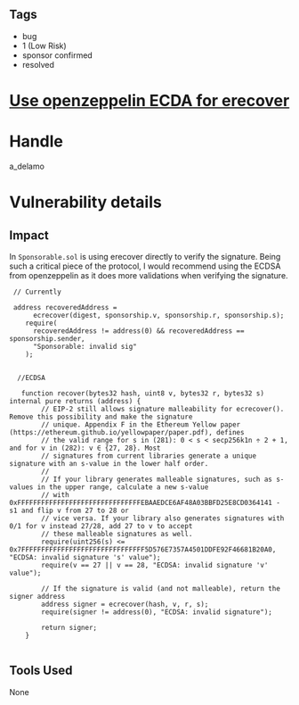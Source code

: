 ## Tags

- bug
- 1 (Low Risk)
- sponsor confirmed
- resolved

# [Use openzeppelin ECDA for erecover](https://github.com/code-423n4/2021-05-88mph-findings/issues/20) 

# Handle

a_delamo


# Vulnerability details

## Impact

In `Sponsorable.sol` is using erecover directly to verify the signature.
Being such a critical piece of the protocol, I would recommend using the ECDSA from openzeppelin as it does more validations when verifying the signature. 

```
 // Currently

 address recoveredAddress =
      ecrecover(digest, sponsorship.v, sponsorship.r, sponsorship.s);
    require(
      recoveredAddress != address(0) && recoveredAddress == sponsorship.sender,
      "Sponsorable: invalid sig"
    );


  //ECDSA

   function recover(bytes32 hash, uint8 v, bytes32 r, bytes32 s) internal pure returns (address) {
        // EIP-2 still allows signature malleability for ecrecover(). Remove this possibility and make the signature
        // unique. Appendix F in the Ethereum Yellow paper (https://ethereum.github.io/yellowpaper/paper.pdf), defines
        // the valid range for s in (281): 0 < s < secp256k1n ÷ 2 + 1, and for v in (282): v ∈ {27, 28}. Most
        // signatures from current libraries generate a unique signature with an s-value in the lower half order.
        //
        // If your library generates malleable signatures, such as s-values in the upper range, calculate a new s-value
        // with 0xFFFFFFFFFFFFFFFFFFFFFFFFFFFFFFFEBAAEDCE6AF48A03BBFD25E8CD0364141 - s1 and flip v from 27 to 28 or
        // vice versa. If your library also generates signatures with 0/1 for v instead 27/28, add 27 to v to accept
        // these malleable signatures as well.
        require(uint256(s) <= 0x7FFFFFFFFFFFFFFFFFFFFFFFFFFFFFFF5D576E7357A4501DDFE92F46681B20A0, "ECDSA: invalid signature 's' value");
        require(v == 27 || v == 28, "ECDSA: invalid signature 'v' value");

        // If the signature is valid (and not malleable), return the signer address
        address signer = ecrecover(hash, v, r, s);
        require(signer != address(0), "ECDSA: invalid signature");

        return signer;
    }
  
```
## Tools Used

None


